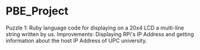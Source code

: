 # PBE_Project
Puzzle 1: Ruby language code for displaying on a 20x4 LCD a multi-line string written by us.
          Improvements: Displaying RPi's IP Address and getting information about the host IP Address of UPC university.
